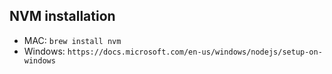 ## NVM installation
- MAC: `brew install nvm`
- Windows: `https://docs.microsoft.com/en-us/windows/nodejs/setup-on-windows`
